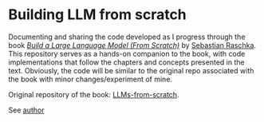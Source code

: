 # Building LLM from scratch

Documenting and sharing the code developed as I progress through the book [*Build a Large Language Model (From Scratch)*](https://www.manning.com/books/build-a-large-language-model-from-scratch?a_aid=raschka&a_bid=4c2437a0&chan=mm_website) by [Sebastian Raschka](https://github.com/rasbt). This repository serves as a hands-on companion to the book, with code implementations that follow the chapters and concepts presented in the text. Obviously, the code will be similar to the original repo associated with the book with minor changes/experiment of mine.

Original repository of the book: [LLMs-from-scratch](https://github.com/rasbt/LLMs-from-scratch).

See [author](https://github.com/mattiacurri)
